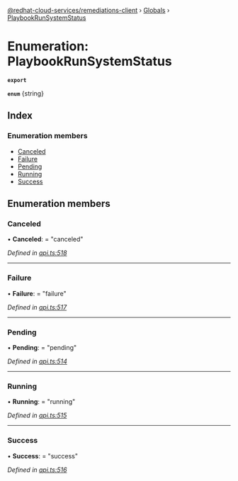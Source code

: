 [@redhat-cloud-services/remediations-client](../README.md) › [Globals](../globals.md) › [PlaybookRunSystemStatus](playbookrunsystemstatus.md)

# Enumeration: PlaybookRunSystemStatus

**`export`** 

**`enum`** {string}

## Index

### Enumeration members

* [Canceled](playbookrunsystemstatus.md#canceled)
* [Failure](playbookrunsystemstatus.md#failure)
* [Pending](playbookrunsystemstatus.md#pending)
* [Running](playbookrunsystemstatus.md#running)
* [Success](playbookrunsystemstatus.md#success)

## Enumeration members

###  Canceled

• **Canceled**: = "canceled"

*Defined in [api.ts:518](https://github.com/RedHatInsights/javascript-clients/blob/master/packages/remediations/api.ts#L518)*

___

###  Failure

• **Failure**: = "failure"

*Defined in [api.ts:517](https://github.com/RedHatInsights/javascript-clients/blob/master/packages/remediations/api.ts#L517)*

___

###  Pending

• **Pending**: = "pending"

*Defined in [api.ts:514](https://github.com/RedHatInsights/javascript-clients/blob/master/packages/remediations/api.ts#L514)*

___

###  Running

• **Running**: = "running"

*Defined in [api.ts:515](https://github.com/RedHatInsights/javascript-clients/blob/master/packages/remediations/api.ts#L515)*

___

###  Success

• **Success**: = "success"

*Defined in [api.ts:516](https://github.com/RedHatInsights/javascript-clients/blob/master/packages/remediations/api.ts#L516)*
